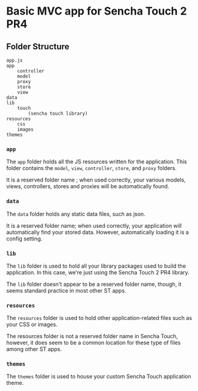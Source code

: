 # Basic MVC app for Sencha Touch 2 PR4

## Folder Structure

    app.js
    app
        controller
        model
        proxy
        store
        view
    data
    lib
        touch
            (sencha touch library)
    resources
        css
        images
    themes



### `app`

The `app` folder holds all the JS resources written for the application. This folder contains the `model`, `view`, `controller`, `store`, and `proxy` folders.

It is a reserved folder name ; when used correctly, your various models, views, controllers, stores and proxies will be automatically found.

### `data`

The `data` folder holds any static data files, such as json. 

It is a reserved folder name; when used correctly, your application will automatically find your stored data. However, automatically loading it is a config setting.

### `lib`

The `lib` folder is used to hold all your library packages used to build the application. In this case, we're just using the Sencha Touch 2 PR4 library.

The `lib` folder doesn't appear to be a reserved folder name, though, it seems standard practice in most other ST apps.

### `resources`

The `resources` folder is used to hold other application-related files such as your CSS or images.

The resources folder is not a reserved folder name in Sencha Touch, however, it does seem to be a common location for these type of files among other ST apps.

### `themes`

The `themes` folder is used to house your custom Sencha Touch application theme.